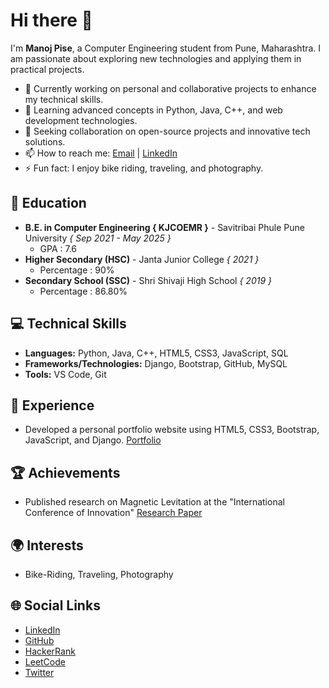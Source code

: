 # Hi there 👋

I'm **Manoj Pise**, a Computer Engineering student from Pune, Maharashtra. I am passionate about exploring new technologies and applying them in practical projects.

- 🔭 Currently working on personal and collaborative projects to enhance my technical skills.
- 🌱 Learning advanced concepts in Python, Java, C++, and web development technologies.
- 👯 Seeking collaboration on open-source projects and innovative tech solutions.
- 📫 How to reach me: [Email](mailto:manojpisepatil@gmail.com) | [LinkedIn](https://linkedin.com/in/manojpisepatil)
- ⚡ Fun fact: I enjoy bike riding, traveling, and photography.

## 🏫 Education
- **B.E. in Computer Engineering { KJCOEMR }** - Savitribai Phule Pune University *{ Sep 2021 - May 2025 }*
  - GPA : 7.6
- **Higher Secondary (HSC)** - Janta Junior College *{ 2021 }*
  - Percentage : 90%
- **Secondary School (SSC)** - Shri Shivaji High School *{ 2019 }*
  - Percentage : 86.80%

## 💻 Technical Skills
- **Languages:** Python, Java, C++, HTML5, CSS3, JavaScript, SQL
- **Frameworks/Technologies:** Django, Bootstrap, GitHub, MySQL
- **Tools:** VS Code, Git

## 🌟 Experience
- Developed a personal portfolio website using HTML5, CSS3, Bootstrap, JavaScript, and Django. [Portfolio](https://github.com/manojpisepatil/portfolioo)

## 🏆 Achievements
- Published research on Magnetic Levitation at the "International Conference of Innovation" [Research Paper](https://proceeding.conferenceworld.in/ICIET-2022/45.pdf)

## 🌍 Interests
- Bike-Riding, Traveling, Photography

## 🌐 Social Links
- [LinkedIn](https://linkedin.com/in/manojpisepatil)
- [GitHub](https://github.com/manojpisepatil)
- [HackerRank](https://www.hackerrank.com/profile/manojpisepatil)
- [LeetCode](https://leetcode.com/u/manojpisepatil/)
- [Twitter](https://twitter.com/manojpisepatil)
